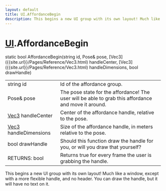 ```yaml
---
layout: default
title: UI.AffordanceBegin
description: This begins a new UI group with its own layout! Much like a window, except with a more flexible handle, and no header. You can draw the handle, but it will have no text on it.
---
```

# [UI]({{site.url}}/Pages/Reference/UI.html).AffordanceBegin

<div class='signature' markdown='1'>
static bool AffordanceBegin(string id, Pose& pose, [Vec3]({{site.url}}/Pages/Reference/Vec3.html) handleCenter, [Vec3]({{site.url}}/Pages/Reference/Vec3.html) handleDimensions, bool drawHandle)
</div>

|  |  |
|--|--|
|string id|Id of the affordance group.|
|Pose& pose|The pose state for the affordance! The user will be able to grab              this affordance and move it around.|
|[Vec3]({{site.url}}/Pages/Reference/Vec3.html) handleCenter|Center of the affordance handle, relative to the pose.|
|[Vec3]({{site.url}}/Pages/Reference/Vec3.html) handleDimensions|Size of the affordance handle, in meters relative to the pose.|
|bool drawHandle|Should this function draw the handle for you, or will you             draw that yourself?|
|RETURNS: bool|Returns true for every frame the user is grabbing the handle.|

This begins a new UI group with its own layout! Much like a window, except
with a more flexible handle, and no header. You can draw the handle, but it will have
no text on it.



